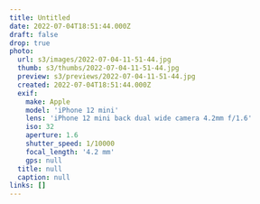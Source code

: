 ```yaml
---
title: Untitled
date: 2022-07-04T18:51:44.000Z
draft: false
drop: true
photo:
  url: s3/images/2022-07-04-11-51-44.jpg
  thumb: s3/thumbs/2022-07-04-11-51-44.jpg
  preview: s3/previews/2022-07-04-11-51-44.jpg
  created: 2022-07-04T18:51:44.000Z
  exif:
    make: Apple
    model: 'iPhone 12 mini'
    lens: 'iPhone 12 mini back dual wide camera 4.2mm f/1.6'
    iso: 32
    aperture: 1.6
    shutter_speed: 1/10000
    focal_length: '4.2 mm'
    gps: null
  title: null
  caption: null
links: []
---
```

